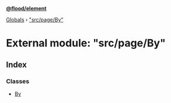 **[@flood/element](../README.md)**

[Globals](../globals.md) › ["src/page/By"](_src_page_by_.md)

# External module: "src/page/By"

## Index

### Classes

* [By](../classes/_src_page_by_.by.md)